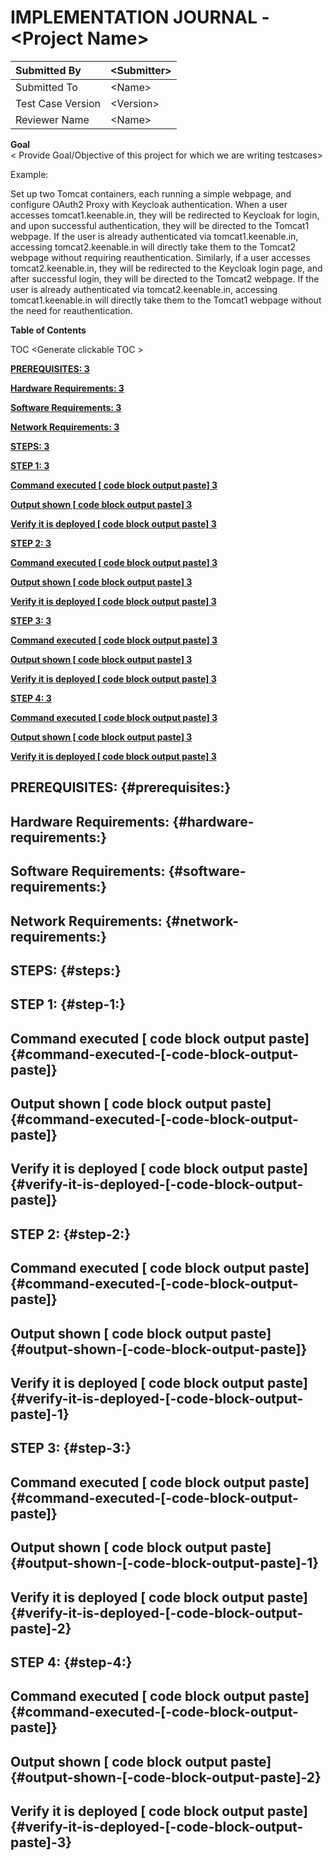 #     **IMPLEMENTATION JOURNAL \- \<Project Name\>**

 

| Submitted By | \<Submitter\> |
| :---- | :---- |
| Submitted To | \<Name\> |
| Test Case Version | \<Version\> |
| Reviewer  Name | \<Name\> |

**Goal**  
     \< Provide Goal/Objective of this project for which we are writing testcases\>

Example:

Set up two Tomcat containers, each running a simple webpage, and configure OAuth2 Proxy with Keycloak authentication. When a user accesses tomcat1.keenable.in, they will be redirected to Keycloak for login, and upon successful authentication, they will be directed to the Tomcat1 webpage. If the user is already authenticated via tomcat1.keenable.in, accessing tomcat2.keenable.in will directly take them to the Tomcat2 webpage without requiring reauthentication. Similarly, if a user accesses tomcat2.keenable.in, they will be redirected to the Keycloak login page, and after successful login, they will be directed to the Tomcat2 webpage. If the user is already authenticated via tomcat2.keenable.in, accessing tomcat1.keenable.in will directly take them to the Tomcat1 webpage without the need for reauthentication.

**Table of Contents**

TOC  \<Generate clickable TOC \>

     

**[PREREQUISITES:	3](#prerequisites:)**

[**Hardware Requirements:	3**](#hardware-requirements:)

[**Software Requirements:	3**](#software-requirements:)

[**Network Requirements:	3**](#network-requirements:)

[**STEPS:	3**](#steps:)

[**STEP 1:	3**](#step-1:)

[**Command executed  \[ code block output paste\]	3**](#command-executed-[-code-block-output-paste])

[**Output shown  \[ code block output paste\]	3**](#command-executed-[-code-block-output-paste])

[**Verify it is deployed \[ code block output paste\]	3**](#verify-it-is-deployed-[-code-block-output-paste])

[**STEP 2:	3**](#step-2:)

[**Command executed  \[ code block output paste\]	3**](#command-executed-[-code-block-output-paste])

[**Output shown  \[ code block output paste\]	3**](#output-shown-[-code-block-output-paste])

[**Verify it is deployed \[ code block output paste\]	3**](#verify-it-is-deployed-[-code-block-output-paste]-1)

[**STEP 3:	3**](#step-3:)

[**Command executed  \[ code block output paste\]	3**](#command-executed-[-code-block-output-paste])

[**Output shown  \[ code block output paste\]	3**](#output-shown-[-code-block-output-paste]-1)

[**Verify it is deployed \[ code block output paste\]	3**](#verify-it-is-deployed-[-code-block-output-paste]-2)

[**STEP 4:	3**](#step-4:)

[**Command executed  \[ code block output paste\]	3**](#command-executed-[-code-block-output-paste])

[**Output shown  \[ code block output paste\]	3**](#output-shown-[-code-block-output-paste]-2)

[**Verify it is deployed \[ code block output paste\]	3**](#verify-it-is-deployed-[-code-block-output-paste]-3)

## **PREREQUISITES**:  {#prerequisites:}

## Hardware Requirements: {#hardware-requirements:}

## Software Requirements: {#software-requirements:}

## Network Requirements: {#network-requirements:}

## **STEPS**: {#steps:}

## STEP 1:  {#step-1:}

## Command executed  \[ code block output paste\] {#command-executed-[-code-block-output-paste]}

## Output shown  \[ code block output paste\] {#command-executed-[-code-block-output-paste]}

## Verify it is deployed \[ code block output paste\] {#verify-it-is-deployed-[-code-block-output-paste]}

## STEP 2:  {#step-2:}

## Command executed  \[ code block output paste\] {#command-executed-[-code-block-output-paste]}

## Output shown  \[ code block output paste\] {#output-shown-[-code-block-output-paste]}

## Verify it is deployed \[ code block output paste\] {#verify-it-is-deployed-[-code-block-output-paste]-1}

## STEP 3:  {#step-3:}

## Command executed  \[ code block output paste\] {#command-executed-[-code-block-output-paste]}

## Output shown  \[ code block output paste\] {#output-shown-[-code-block-output-paste]-1}

## Verify it is deployed \[ code block output paste\] {#verify-it-is-deployed-[-code-block-output-paste]-2}

## STEP 4:  {#step-4:}

## Command executed  \[ code block output paste\] {#command-executed-[-code-block-output-paste]}

## Output shown  \[ code block output paste\] {#output-shown-[-code-block-output-paste]-2}

## Verify it is deployed \[ code block output paste\] {#verify-it-is-deployed-[-code-block-output-paste]-3}

### 
